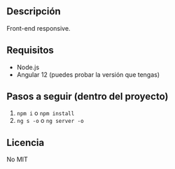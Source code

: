 ## Descripción
Front-end responsive.

## Requisitos
* Node.js
* Angular 12 (puedes probar la versión que tengas)

## Pasos a seguir (dentro del proyecto)
1. `npm i` o `npm install`
2. `ng s -o` o `ng server -o`

## Licencia
No MIT
